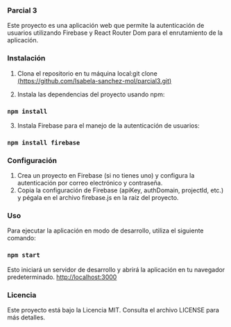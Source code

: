 ### Parcial 3
Este proyecto es una aplicación web que permite la autenticación de usuarios utilizando Firebase y React Router Dom para el enrutamiento de la aplicación.

### Instalación
1. Clona el repositorio en tu máquina local:git clone [(https://github.com/Isabela-sanchez-mol/parcial3.git)](https://github.com/Isabela-sanchez-mol/parcial3.git)

2. Instala las dependencias del proyecto usando npm:
### `npm install`

3. Instala Firebase para el manejo de la autenticación de usuarios:
### `npm install firebase`


### Configuración
1. Crea un proyecto en Firebase (si no tienes uno) y configura la autenticación por correo electrónico y contraseña.
2. Copia la configuración de Firebase (apiKey, authDomain, projectId, etc.) y pégala en el archivo firebase.js en la raíz del proyecto.

### Uso
Para ejecutar la aplicación en modo de desarrollo, utiliza el siguiente comando:
### `npm start`
Esto iniciará un servidor de desarrollo y abrirá la aplicación en tu navegador predeterminado.
 [http://localhost:3000](http://localhost:3000)

### Licencia
Este proyecto está bajo la Licencia MIT. Consulta el archivo LICENSE para más detalles.
